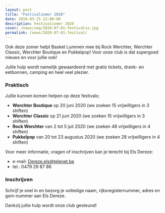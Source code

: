 ```yaml
---
layout: post
title: "Festivalzomer 2020"
date: 2019-03-25 12:00:00
description: Festivalzomer 2020
cover: /news/img/2020-07-01-festivalsa.jpg
permalink: /news/2020-07-01-festival/
---
```

Ook deze zomer helpt Basket Lummen mee bij Rock Werchter, Werchter Classic, Werchter Boutique en Pukkelpop! Voor onze club is dat supergoed nieuws en voor jullie ook! 

Jullie hulp wordt namelijk gewaardeerd met gratis tickets, drank- en eetbonnen, camping en heel veel plezier.

### Praktisch

Jullie kunnen komen helpen op deze festivals:
  - **Werchter Boutique** op 20 juni 2020 (we zoeken 15 vrijwilligers in 3 shiften)
  - **Werchter Classic** op 21 juni 2020 (we zoeken 15 vrijwilligers in 3 shiften)
  - **Rock Werchter** van 2 tot 5 juli 2020 (we zoeken 48 vrijwilligers in 4 shiften)
  - **Pukkelpop** van 20 tot 23 augustus 2020 (we zoeken 28 vrijwilligers in 4 shiften)

Voor meer informatie, vragen of inschrijven kan je terecht bij Els Dereze:
- e-mail: [Dereze.els@telenet.be](mailto:Dereze.els@telenet.be)
- tel.: 0479 29 87 86

### Inschrijven

Schrijf je snel in en bezorg je volledige naam, rijksregisternummer, adres en gsm-nummer aan Els Dereze.

Dankzij jullie hulp wordt onze club gesteund!
